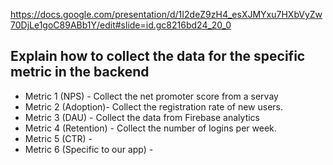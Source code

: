 https://docs.google.com/presentation/d/1I2deZ9zH4_esXJMYxu7HXbVyZw70DjLe1goC89ABb1Y/edit#slide=id.gc8216bd24_20_0

## Explain how to collect the data for the specific metric in the backend
* Metric 1 (NPS) - Collect the net promoter score from a servay 
* Metric 2 (Adoption)- Collect the registration rate of new users.
* Metric 3 (DAU) - Collect the data from Firebase analytics 
* Metric 4 (Retention) - Collect the number of logins per week. 
* Metric 5 (CTR) -
* Metric 6 (Specific to our app) -
